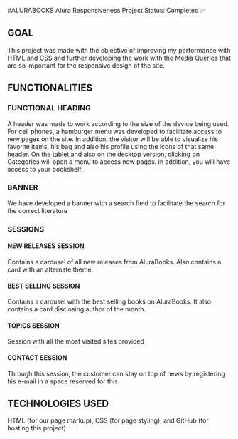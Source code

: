 #ALURABOOKS
Alura Responsiveness Project
Status: Completed ✅

## GOAL
This project was made with the objective of improving my performance with HTML and CSS and further developing the work with the Media Queries that are so important for the responsive design of the site.

## FUNCTIONALITIES
### FUNCTIONAL HEADING
A header was made to work according to the size of the device being used. For cell phones, a hamburger menu was developed to facilitate access to new pages on the site. In addition, the visitor will be able to visualize his favorite items, his bag and also his profile using the icons of that same header.
On the tablet and also on the desktop version, clicking on Categories will open a menu to access new pages. In addition, you will have access to your bookshelf.

### BANNER
We have developed a banner with a search field to facilitate the search for the correct literature

### SESSIONS
#### NEW RELEASES SESSION
Contains a carousel of all new releases from AluraBooks. Also contains a card with an alternate theme.

#### BEST SELLING SESSION
Contains a carousel with the best selling books on AluraBooks. It also contains a card disclosing author of the month.

#### TOPICS SESSION
Session with all the most visited sites provided

#### CONTACT SESSION
Through this session, the customer can stay on top of news by registering his e-mail in a space reserved for this.

## TECHNOLOGIES USED
HTML (for our page markup), CSS (for page styling), and GitHub (for hosting this project).

